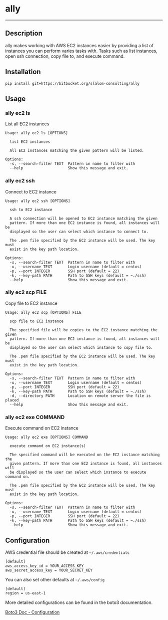 # ally
---
## Description

ally makes working with AWS EC2 instances easier by providing a list of instances you can perform
varies tasks with. Tasks such as list instances, open ssh connection, copy file to, and execute command.

## Installation

```
pip install git+https://bitbucket.org/slalom-consulting/ally
```

## Usage


### ally ec2 ls

List all EC2 instances

```
Usage: ally ec2 ls [OPTIONS]

  list EC2 instances

  All EC2 instances matching the given pattern will be listed.

Options:
  -s, --search-filter TEXT  Pattern in name to filter with
  --help                    Show this message and exit.

```

### ally ec2 ssh

Connect to EC2 instance

```
Usage: ally ec2 ssh [OPTIONS]

  ssh to EC2 instance

  A ssh connection will be opened to EC2 instance matching the given
  pattern. If more than one EC2 instance is found, all instances will be
  displayed so the user can select which instance to connect to.

  The .pem file specified by the EC2 instance will be used. The key must
  exist in the key path location.

Options:
  -s, --search-filter TEXT  Pattern in name to filter with
  -u, --username TEXT       Login username (default = centos)
  -p, --port INTEGER        SSH port (default = 22)
  -k, --key-path PATH       Path to SSH keys (default = ~./ssh)
  --help                    Show this message and exit.
```

### ally ec2 scp FILE

Copy file to EC2 instance
```
Usage: ally ec2 scp [OPTIONS] FILE

  scp file to EC2 instance

  The specified file will be copies to the EC2 instance matching the given
  pattern. If more than one EC2 instance is found, all instances will be
  displayed so the user can select which instance to copy file to.

  The .pem file specified by the EC2 instance will be used. The key must
  exist in the key path location.

Options:
  -s, --search-filter TEXT  Pattern in name to filter with
  -u, --username TEXT       Login username (default = centos)
  -p, --port INTEGER        SSH port (default = 22)
  -k, --key-path PATH       Path to SSH keys (default = ~./ssh)
  -d, --directory PATH      Location on remote server the file is placed
  --help                    Show this message and exit.
```

### ally ec2 exe COMMAND

Execute command on EC2 instance
```
Usage: ally ec2 exe [OPTIONS] COMMAND

  execute command on EC2 instance(s)

  The specified command will be executed on the EC2 instance matching the
  given pattern. If more than one EC2 instance is found, all instances will
  be displayed so the user can select which instance to execute command on.

  The .pem file specified by the EC2 instance will be used. The key must
  exist in the key path location.

Options:
  -s, --search-filter TEXT  Pattern in name to filter with
  -u, --username TEXT       Login username (default = centos)
  -p, --port INTEGER        SSH port (default = 22)
  -k, --key-path PATH       Path to SSH keys (default = ~./ssh)
  --help                    Show this message and exit.
```

## Configuration

AWS credential file should be created at ```~/.aws/credentials```

```
[default]
aws_access_key_id = YOUR_ACCESS_KEY
aws_secret_access_key = YOUR_SECRET_KEY
```


You can also set other defaults at ```~/.aws/config```

```
[default]
region = us-east-1
```

More detailed configurations can be found in the boto3 documentation.

[Boto3 Doc - Configuration](http://boto3.readthedocs.org/en/latest/guide/configuration.html#guide-configuration)